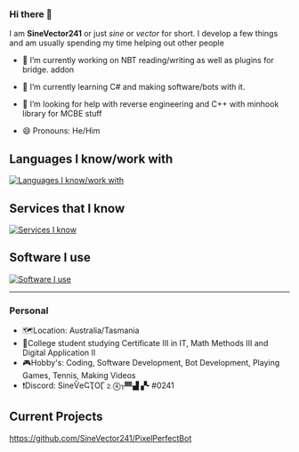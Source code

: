 ### Hi there 👋

I am **SineVector241** or just *sine* or *vector* for short. I develop a few things and am usually spending my time helping out other people

- 🔭 I’m currently working on NBT reading/writing as well as plugins for bridge. addon
- 🌱 I’m currently learning C# and making software/bots with it.
- 🤔 I’m looking for help with reverse engineering and C++ with minhook library for MCBE stuff

- 😄 Pronouns: He/Him

## Languages I know/work with

[![Languages I know/work with](https://skills.thijs.gg/icons?i=cs,dotnet,java,nodejs,js,ts,py,css,html,vue,bash)](https://skills.thijs.gg)

## Services that I know

[![Services I know](https://skills.thijs.gg/icons?i=mysql,sqlite,discord,azure)](https://skills.thijs.gg)

## Software I use

[![Software I use](https://skills.thijs.gg/icons?i=visualstudio,vscode,blender,unity)](https://skills.thijs.gg)

---
### Personal
- 🗺️Location: Australia/Tasmania
- 🏢College student studying Certificate III in IT, Math Methods III and Digital Application II
- 🎮Hobby's: Coding, Software Development, Bot Development, Playing Games, Tennis, Making Videos
- ❗Discord: SineѶeҀҬOӶ⒉⓸⎤ᚙ▟ ▞╸#0241

## Current Projects
https://github.com/SineVector241/PixelPerfectBot
